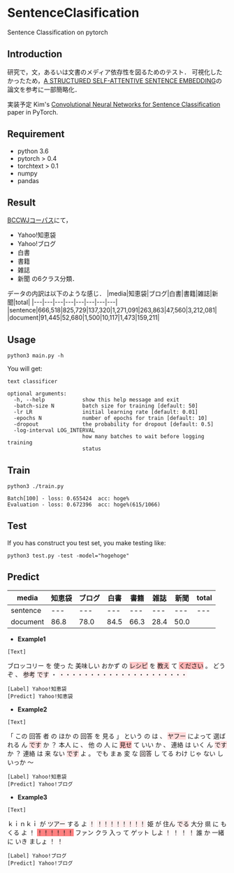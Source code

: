 # SentenceClasification
Sentence Classification on pytorch

## Introduction
研究で，文，あるいは文書のメディア依存性を図るためのテスト．
可視化したかったため，[A STRUCTURED SELF-ATTENTIVE SENTENCE EMBEDDING](https://arxiv.org/pdf/1703.03130.pdf)の論文を参考に一部簡略化．

実装予定 Kim's [Convolutional Neural Networks for Sentence Classification](https://arxiv.org/abs/1408.5882) paper in PyTorch.

## Requirement
* python 3.6
* pytorch > 0.4
* torchtext > 0.1
* numpy
* pandas

## Result
[BCCWJコーパス](https://pj.ninjal.ac.jp/corpus_center/bccwj/)にて，
* Yahoo!知恵袋
* Yahoo!ブログ
* 白書
* 書籍
* 雑誌
* 新聞
の6クラス分類．

データの内訳は以下のような感じ．
|media|知恵袋|ブログ|白書|書籍|雑誌|新聞|total|
|---|---|---|---|---|---|---|---|
|sentence|666,518|825,729|137,320|1,271,091|263,863|47,560|3,212,081|
|document|91,445|52,680|1,500|10,117|1,473|159,211|

## Usage
```
python3 main.py -h
```

You will get:

```
text classificer

optional arguments:
  -h, --help            show this help message and exit
  -batch-size N         batch size for training [default: 50]
  -lr LR                initial learning rate [default: 0.01]
  -epochs N             number of epochs for train [default: 10]
  -dropout              the probability for dropout [default: 0.5]
  -log-interval LOG_INTERVAL
                        how many batches to wait before logging training
                        status
```

## Train
```
python3 ./train.py
```

```
Batch[100] - loss: 0.655424  acc: hoge%
Evaluation - loss: 0.672396  acc: hoge%(615/1066) 
```

## Test
If you has construct you test set, you make testing like:

```
python3 test.py -test -model="hogehoge"
```

## Predict

|media|知恵袋|ブログ|白書|書籍|雑誌|新聞|total|
|---|---|---|---|---|---|---|---|
|sentence|---|---|---|---|---|---|---|
|document|86.8|78.0|84.5|66.3|28.4|50.0|

* **Example1**
```
[Text]
```
<span style="background-color: #FFFEFE">ブロッコリー</span> <span style="background-color: #FFF8F8">を</span> <span style="background-color: #FFFEFE">使っ</span> <span style="background-color: #FFFEFE">た</span> <span style="background-color: #FFF9F9">美味しい</span> <span style="background-color: #FFFEFE">おかず</span> <span style="background-color: #FFFEFE">の</span> <span style="background-color: #FFC8C8">レシピ</span> <span style="background-color: #FFF9F9">を</span> <span style="background-color: #FFC8C8">教え</span> <span style="background-color: #FFFEFE">て</span> <span style="background-color: #FFB2B2">ください</span> <span style="background-color: #FFFEFE">。</span> <span style="background-color: #FFFEFE">どうぞ</span> <span style="background-color: #FFFEFE">、</span> <span style="background-color: #FFEDED">参考</span> <span style="background-color: #FFEAEA">です</span> <span style="background-color: #FFFEFE">・</span> <span style="background-color: #FFF5F5">・・・・・・・・・・・・・・・・・・・・・</span>
```
[Label] Yahoo!知恵袋
[Predict] Yahoo!知恵袋
```

* **Example2**
```
[Text]
```
<span style="background-color: #FFFDFD">「</span> <span style="background-color: #FFFEFE">この</span> <span style="background-color: #FFFBFB">回答</span> <span style="background-color: #FFFEFE">者</span> <span style="background-color: #FFFEFE">の</span> <span style="background-color: #FFFEFE">ほか</span> <span style="background-color: #FFFEFE">の</span> <span style="background-color: #FFFBFB">回答</span> <span style="background-color: #FFFDFD">を</span> <span style="background-color: #FFFEFE">見る</span> <span style="background-color: #FFFEFE">」</span> <span style="background-color: #FFFEFE">という</span> <span style="background-color: #FFFEFE">の</span> <span style="background-color: #FFFEFE">は</span> <span style="background-color: #FFFEFE">、</span> <span style="background-color: #FFD8D8">ヤフー</span> <span style="background-color: #FFFEFE">によって</span> <span style="background-color: #FFFDFD">選ば</span> <span style="background-color: #FFFEFE">れる</span> <span style="background-color: #FFFEFE">ん</span> <span style="background-color: #FFDEDE">です</span> <span style="background-color: #FFFDFD">か</span> <span style="background-color: #FFFDFD">？</span> <span style="background-color: #FFFEFE">本人</span> <span style="background-color: #FFFEFE">に</span> <span style="background-color: #FFFEFE">、</span> <span style="background-color: #FFFEFE">他</span> <span style="background-color: #FFFEFE">の</span> <span style="background-color: #FFFEFE">人</span> <span style="background-color: #FFFEFE">に</span> <span style="background-color: #FFC0C0">見せ</span> <span style="background-color: #FFFEFE">て</span> <span style="background-color: #FFFEFE">いい</span> <span style="background-color: #FFFDFD">か</span> <span style="background-color: #FFFEFE">、</span> <span style="background-color: #FFFEFE">連絡</span> <span style="background-color: #FFFEFE">は</span> <span style="background-color: #FFFEFE">いく</span> <span style="background-color: #FFFEFE">ん</span> <span style="background-color: #FFE0E0">です</span> <span style="background-color: #FFFDFD">か</span> <span style="background-color: #FFFDFD">？</span> <span style="background-color: #FFFEFE">連絡</span> <span style="background-color: #FFFEFE">は</span> <span style="background-color: #FFFEFE">来</span> <span style="background-color: #FFFBFB">ない</span> <span style="background-color: #FFE0E0">です</span> <span style="background-color: #FFFEFE">よ</span> <span style="background-color: #FFFEFE">。</span> <span style="background-color: #FFFDFD">でも</span> <span style="background-color: #FFFDFD">まぁ</span> <span style="background-color: #FFFEFE">変</span> <span style="background-color: #FFFEFE">な</span> <span style="background-color: #FFF2F2">回答</span> <span style="background-color: #FFFEFE">し</span> <span style="background-color: #FFFEFE">てる</span> <span style="background-color: #FFFEFE">わけ</span> <span style="background-color: #FFFDFD">じゃ</span> <span style="background-color: #FFFCFC">ない</span> <span style="background-color: #FFFEFE">し</span> <span style="background-color: #FFFCFC">いっか</span> <span style="background-color: #FFFCFC">〜</span>
```
[Label] Yahoo!知恵袋
[Predict] Yahoo!ブログ
```

* **Example3**
```
[Text]
```
<span style="background-color: #FFFEFE">ｋｉｎｋｉ</span> <span style="background-color: #FFFEFE">が</span> <span style="background-color: #FFF4F4">ツアー</span> <span style="background-color: #FFFEFE">する</span> <span style="background-color: #FFFEFE">よ</span> <span style="background-color: #FFF4F4">！</span> <span style="background-color: #FFEEEE">！！！！！！！！</span> <span style="background-color: #FFF8F8">姫</span> <span style="background-color: #FFFEFE">が</span> <span style="background-color: #FFF6F6">住ん</span> <span style="background-color: #FFECEC">でる</span> <span style="background-color: #FFFDFD">大分</span> <span style="background-color: #FFFEFE">県</span> <span style="background-color: #FFFEFE">に</span> <span style="background-color: #FFFEFE">も</span> <span style="background-color: #FFFDFD">くる</span> <span style="background-color: #FFFEFE">よ</span> <span style="background-color: #FFFDFD">！</span> <span style="background-color: #FF8080">！！！！！！</span> <span style="background-color: #FFFCFC">ファン</span> <span style="background-color: #FFFEFE">クラ</span> <span style="background-color: #FFFEFE">入っ</span> <span style="background-color: #FFFEFE">て</span> <span style="background-color: #FFFCFC">ゲット</span> <span style="background-color: #FFF9F9">しよ</span> <span style="background-color: #FFF9F9">！</span> <span style="background-color: #FFF9F9">！</span> <span style="background-color: #FFF9F9">！</span> <span style="background-color: #FFF9F9">！</span> <span style="background-color: #FFFEFE">誰</span> <span style="background-color: #FFF9F9">か</span> <span style="background-color: #FFFEFE">一緒</span> <span style="background-color: #FFFEFE">に</span> <span style="background-color: #FFFEFE">いき</span> <span style="background-color: #FFFEFE">ましょ</span> <span style="background-color: #FFFBFB">！</span> <span style="background-color: #FFFBFB">！</span><br>
```
[Label] Yahoo!ブログ
[Predict] Yahoo!ブログ
```